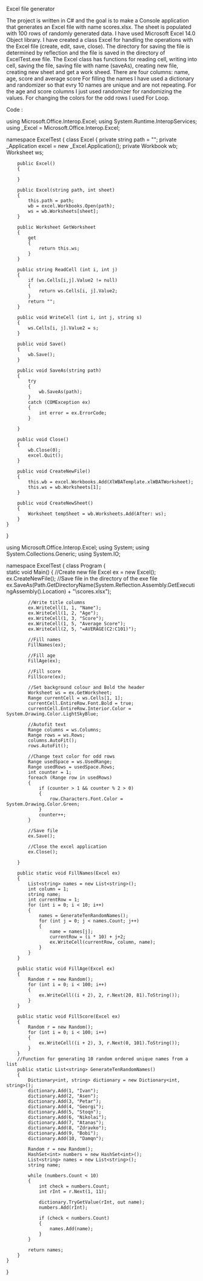 Excel file generator

The project is written in C# and the goal is to make a Console application that generates
an Excel file with name scores.xlsx. The sheet is populated with 100 rows of randomly generated data.
I have used Microsoft Excel 14.0 Object library.
I have created a class Excel for handling the operations with the Excel file (create, edit, save, close).
The directory for saving the file is determined by reflection and the file is saved in the directory of ExcelTest.exe file.
The Excel class has functions for reading cell, writing into cell, saving the file, saving file with name (saveAs), 
creating new file, creating new sheet and get a work sheed.
There are four columns: name, age, score and average score
For filling the names I have used a dictionary and randomizer so that evry 10 names are unique and are not repeating.
For the age and score columns I just used randomizer for randomizing the values.
For changing the colors for the odd rows I used For Loop. 

Code :


using Microsoft.Office.Interop.Excel;
using System.Runtime.InteropServices;
using _Excel = Microsoft.Office.Interop.Excel;

namespace ExcelTest
{
    class Excel
    {
        private string path = "";
        private _Application excel = new _Excel.Application();
        private Workbook wb;
        Worksheet ws;        

        public Excel()
        {
            
        }

        public Excel(string path, int sheet)
        {
            this.path = path;
            wb = excel.Workbooks.Open(path);
            ws = wb.Worksheets[sheet];            
        }
        
        public Worksheet GetWorksheet
        {
            get
            {
                return this.ws;
            }           
        }        

        public string ReadCell (int i, int j)
        {
            if (ws.Cells[i,j].Value2 != null)
            {
                return ws.Cells[i, j].Value2;
            }
            return "";
        }

        public void WriteCell (int i, int j, string s)
        {            
            ws.Cells[i, j].Value2 = s;
        }

        public void Save()
        {
            wb.Save();
        }

        public void SaveAs(string path)
        {
            try
            {
                wb.SaveAs(path);
            }
            catch (COMException ex)
            {
                int error = ex.ErrorCode;                
            }
            
        }

        public void Close()
        {
            wb.Close(0);
            excel.Quit();
        }

        public void CreateNewFile()
        {
            this.wb = excel.Workbooks.Add(XlWBATemplate.xlWBATWorksheet);
            this.ws = wb.Worksheets[1];
        }

        public void CreateNewSheet()
        {
            Worksheet tempSheet = wb.Worksheets.Add(After: ws);
        }
    }
}

using Microsoft.Office.Interop.Excel;
using System;
using System.Collections.Generic;
using System.IO;

namespace ExcelTest
{
    class Program
    {        
        static void Main()
        {
            //Create new file
            Excel ex = new Excel();
            ex.CreateNewFile();
            //Save file in the directory of the exe file
            ex.SaveAs(Path.GetDirectoryName(System.Reflection.Assembly.GetExecutingAssembly().Location) + "\\scores.xlsx");           

            //Write title columns            
            ex.WriteCell(1, 1, "Name");
            ex.WriteCell(1, 2, "Age");
            ex.WriteCell(1, 3, "Score");
            ex.WriteCell(1, 5, "Average Score");
            ex.WriteCell(2, 5, "=AVERAGE(C2:C101)");

            //Fill names
            FillNames(ex);

            //Fill age
            FillAge(ex);

            //Fill score
            FillScore(ex);

            //Set background colour and Bold the header
            Worksheet ws = ex.GetWorksheet;
            Range currentCell = ws.Cells[1, 1];
            currentCell.EntireRow.Font.Bold = true;
            currentCell.EntireRow.Interior.Color = System.Drawing.Color.LightSkyBlue;

            //Autofit text
            Range columns = ws.Columns;
            Range rows = ws.Rows;
            columns.AutoFit();
            rows.AutoFit();

            //Change text color for odd rows
            Range usedSpace = ws.UsedRange;
            Range usedRows = usedSpace.Rows;
            int counter = 1;
            foreach (Range row in usedRows)
            {
                if (counter > 1 && counter % 2 > 0)
                {
                    row.Characters.Font.Color = System.Drawing.Color.Green;
                }
                counter++;
            }

            //Save file
            ex.Save();

            //Close the excel application
            ex.Close();
            
        }
        
        public static void FillNames(Excel ex)
        {            
            List<string> names = new List<string>();
            int column = 1;
            string name;
            int currentRow = 1;
            for (int i = 0; i < 10; i++)
            {
                names = GenerateTenRandomNames();
                for (int j = 0; j < names.Count; j++)
                {
                    name = names[j];
                    currentRow = (i * 10) + j+2;
                    ex.WriteCell(currentRow, column, name);
                }
            }
        }

        public static void FillAge(Excel ex)
        {
            Random r = new Random();
            for (int i = 0; i < 100; i++)
            {
                ex.WriteCell((i + 2), 2, r.Next(20, 81).ToString());
            }
        }

        public static void FillScore(Excel ex)
        {
            Random r = new Random();
            for (int i = 0; i < 100; i++)
            {
                ex.WriteCell((i + 2), 3, r.Next(0, 101).ToString());
            }
        }
        //Function for generating 10 random ordered unique names from a list
        public static List<string> GenerateTenRandomNames()
        {
            Dictionary<int, string> dictionary = new Dictionary<int, string>();
            dictionary.Add(1, "Ivan");
            dictionary.Add(2, "Asen");
            dictionary.Add(3, "Petar");
            dictionary.Add(4, "Georgi");
            dictionary.Add(5, "Stoqn");
            dictionary.Add(6, "Nikolai");
            dictionary.Add(7, "Atanas");
            dictionary.Add(8, "Zdravko");
            dictionary.Add(9, "Bobi");
            dictionary.Add(10, "Damqn");

            Random r = new Random();
            HashSet<int> numbers = new HashSet<int>();
            List<string> names = new List<string>();
            string name;

            while (numbers.Count < 10)
            {
                int check = numbers.Count;
                int rInt = r.Next(1, 11);

                dictionary.TryGetValue(rInt, out name);
                numbers.Add(rInt);

                if (check < numbers.Count)
                {
                    names.Add(name);
                }
            }

            return names;
        }
    }
}


